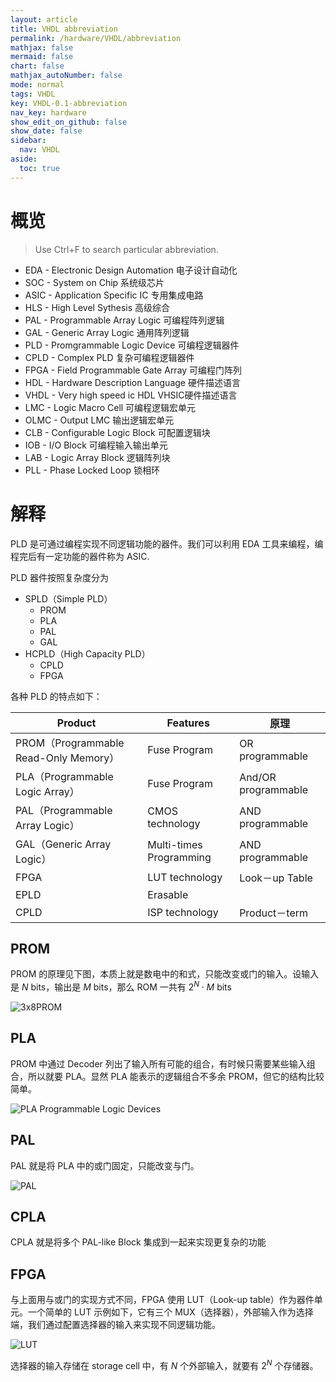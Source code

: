 ```yaml
---
layout: article
title: VHDL abbreviation
permalink: /hardware/VHDL/abbreviation
mathjax: false
mermaid: false
chart: false
mathjax_autoNumber: false
mode: normal
tags: VHDL
key: VHDL-0.1-abbreviation
nav_key: hardware
show_edit_on_github: false
show_date: false
sidebar:
  nav: VHDL
aside:
  toc: true
---
```


<!--more-->
<!-- more -->

# 概览

> Use Ctrl+F to search particular abbreviation.

* EDA - Electronic Design Automation 电子设计自动化
* SOC - System on Chip 系统级芯片
* ASIC - Application Specific IC 专用集成电路
* HLS - High Level Sythesis 高级综合
* PAL - Programmable Array Logic 可编程阵列逻辑
* GAL - Generic Array Logic 通用阵列逻辑
* PLD - Promgrammable Logic Device 可编程逻辑器件
* CPLD - Complex PLD 复杂可编程逻辑器件
* FPGA - Field Programmable Gate Array 可编程门阵列
* HDL - Hardware Description Language 硬件描述语言
* VHDL - Very high speed ic HDL VHSIC硬件描述语言
* LMC - Logic Macro Cell 可编程逻辑宏单元
* OLMC - Output LMC 输出逻辑宏单元
* CLB - Configurable Logic Block 可配置逻辑块
* IOB - I/O Block 可编程输入输出单元
* LAB - Logic Array Block 逻辑阵列块
* PLL - Phase Locked Loop 锁相环

# 解释

PLD 是可通过编程实现不同逻辑功能的器件。我们可以利用 EDA 工具来编程，编程完后有一定功能的器件称为 ASIC. 

PLD 器件按照复杂度分为

* SPLD（Simple PLD）
  * PROM
  * PLA
  * PAL
  * GAL
* HCPLD（High Capacity PLD）
  * CPLD
  * FPGA

各种 PLD 的特点如下：

|Product|Features|原理|
|-------|--------|-------|
|PROM（Programmable Read-Only Memory）|Fuse Program|OR programmable|
|PLA（Programmable Logic Array）|Fuse Program|And/OR programmable|
|PAL（Programmable Array Logic）|CMOS technology|AND programmable|
|GAL（Generic Array Logic）|Multi-times Programming|AND programmable|
|FPGA|LUT technology|Look－up Table
|EPLD|Erasable |
|CPLD|ISP technology|Product－term


## PROM

PROM 的原理见下图，本质上就是数电中的和式，只能改变或门的输入。设输入是 $N$ bits，输出是 $M$ bits，那么 ROM 一共有 $2^N \cdot M$ bits

<!-- ![3x8PROM](/assets/images/3x8PROM.jpg) -->

![3x8PROM](https://i.loli.net/2021/01/01/CDENydW4AKgxQsT.jpg)

## PLA

PROM 中通过 Decoder 列出了输入所有可能的组合，有时候只需要某些输入组合，所以就要 PLA。显然 PLA 能表示的逻辑组合不多余 PROM，但它的结构比较简单。

<!-- ![PLA Programmable Logic Devices](/assets/images/PLA%20Programmable%20Logic%20Devices.jpg)
 -->
![PLA Programmable Logic Devices](https://i.loli.net/2021/01/01/jvyAhYnBs6uLiE2.jpg)

## PAL

PAL 就是将 PLA 中的或门固定，只能改变与门。

<!-- ![PAL](/assets/images/PAL.jpg) -->

![PAL](https://i.loli.net/2021/01/01/y9iPN71u6nLqlWM.jpg)

## CPLA

CPLA 就是将多个 PAL-like Block 集成到一起来实现更复杂的功能

## FPGA

与上面用与或门的实现方式不同，FPGA 使用 LUT（Look-up table）作为器件单元。一个简单的 LUT 示例如下，它有三个 MUX（选择器），外部输入作为选择端，我们通过配置选择器的输入来实现不同逻辑功能。

<!-- ![LUT](/assets/images/LUT.png) -->

![LUT](https://i.loli.net/2021/01/01/lsS5VgcABNDU2h4.png)

选择器的输入存储在 storage cell 中，有 $N$ 个外部输入，就要有 $2^N$ 个存储器。